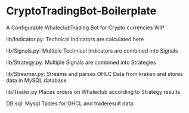 # CryptoTradingBot-Boilerplate
A Configurable WhaleclubTrading Bot for Crypto currencies WIP

lib/Indicator.py:
Technical Indicators are calculated here

lib/Signals.py:
Multiple Technical Indicators are combined into Signals

lib/Strategy.py:
Multiple Signals are combined into Strategies

lib/Streamer.py:
Streams and parses OHLC Data from kraken and stores data in MySQL database

lib/Trader.py
Places orders on Whaleclub according to Strategy results

DB.sql:
Mysql Tables for OHCL and traderesult data

